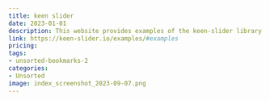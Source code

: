 ```yaml
---
title: keen slider
date: 2023-01-01
description: This website provides examples of the keen-slider library for creating responsive and touch-friendly sliders.
link: https://keen-slider.io/examples/#examples
pricing: 
tags: 
- unsorted-bookmarks-2 
categories: 
- Unsorted 
image: index_screenshot_2023-09-07.png
---
```

